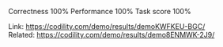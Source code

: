 Correctness 100%
Performance 100%
Task score  100%

Link: https://codility.com/demo/results/demoKWFKEU-BGC/  
Related: https://codility.com/demo/results/demo8ENMWK-2J9/  
